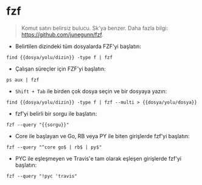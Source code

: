 # fzf

> Komut satırı belirsiz bulucu.
> Sk'ya benzer.
> Daha fazla bilgi: <https://github.com/junegunn/fzf>.

- Belirtilen dizindeki tüm dosyalarda FZF'yi başlatın:

`find {{dosya/yolu/dizin}} -type f | fzf`

- Çalışan süreçler için FZF'yi başlatın:

`ps aux | fzf`

- `Shift + Tab` ile birden çok dosya seçin ve bir dosyaya yazın:

`find {{dosya/yolu/dizin}} -type f | fzf --multi > {{dosya/yolu/dosya}}`

- fzf'yi belirli bir sorgu ile başlatın:

`fzf --query "{{sorgu}}"`

- Core ile başlayan ve Go, RB veya PY ile biten girişlerde fzf'yi başlatın:

`fzf --query "^core go$ | rb$ | py$"`

- PYC ile eşleşmeyen ve Travis'e tam olarak eşleşen girişlerde fzf'yi başlatın:

`fzf --query "!pyc 'travis"`
